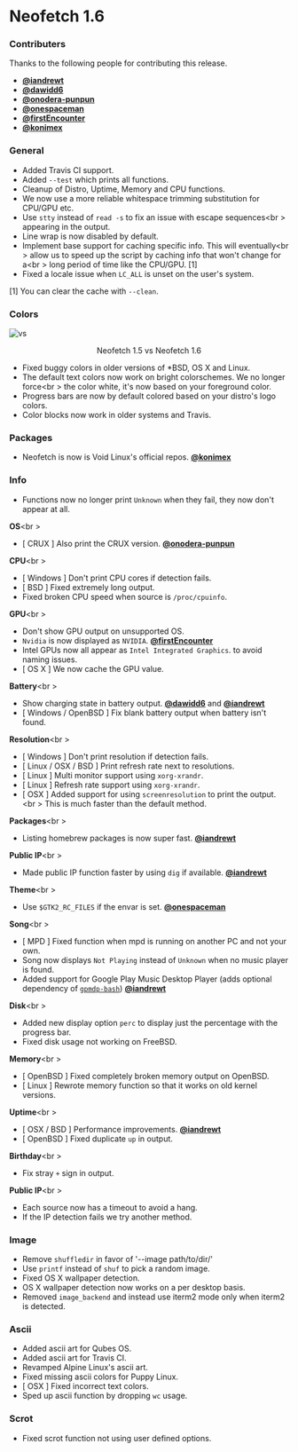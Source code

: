 # Neofetch 1.6


### Contributers

Thanks to the following people for contributing this release.

- **[@iandrewt](https://github.com/iandrewt)**
- **[@dawidd6](https://github.com/dawidd6)**
- **[@onodera-punpun](https://github.com/onodera-punpun)**
- **[@onespaceman](https://github.com/onespaceman)**
- **[@firstEncounter](https://github.com/firstEncounter)**
- **[@konimex](https://github.com/konimex)**

### General

- Added Travis CI support.
- Added `--test` which prints all functions.
- Cleanup of Distro, Uptime, Memory and CPU functions.
- We now use a more reliable whitespace trimming substitution for CPU/GPU etc.
- Use `stty` instead of `read -s` to fix an issue with escape sequences<br \>
appearing in the output.
- Line wrap is now disabled by default.
- Implement base support for caching specific info. This will eventually<br \>
allow us to speed up the script by caching info that won't change for a<br \>
long period of time like the CPU/GPU. \[1\]
- Fixed a locale issue when `LC_ALL` is unset on the user's system.

\[1\] You can clear the cache with `--clean`.


### Colors

![vs](https://ipfs.pics/ipfs/QmNVw4zm78tgBGdhDJ1FZ1aktpEtVapVtNWWMMKh5aitrZ)
<p align="center">Neofetch 1.5  vs  Neofetch 1.6</p>


- Fixed buggy colors in older versions of \*BSD, OS X and Linux.
- The default text colors now work on bright colorschemes. We no longer force<br \>
the color white, it's now based on your foreground color.
- Progress bars are now by default colored based on your distro's logo colors.
- Color blocks now work in older systems and Travis.


### Packages

- Neofetch is now is Void Linux's official repos. **[@konimex](https://github.com/konimex)**

### Info

- Functions now no longer print `Unknown` when they fail, they now don't appear at all.

**OS**<br \>
- [ CRUX ] Also print the CRUX version. **[@onodera-punpun](https://github.com/onodera-punpun)**

**CPU**<br \>
- [ Windows ] Don't print CPU cores if detection fails.
- [ BSD ] Fixed extremely long output.
- Fixed broken CPU speed when source is `/proc/cpuinfo`.

**GPU**<br \>
- Don't show GPU output on unsupported OS.
- `Nvidia` is now displayed as `NVIDIA`. **[@firstEncounter](https://github.com/firstEncounter)**
- Intel GPUs now all appear as `Intel Integrated Graphics`. to avoid naming issues.
- [ OS X ] We now cache the GPU value.

**Battery**<br \>
- Show charging state in battery output. **[@dawidd6](https://github.com/dawidd6)** and **[@iandrewt](https://github.com/iandrewt)**
- [ Windows / OpenBSD ] Fix blank battery output when battery isn't found.

**Resolution**<br \>
- [ Windows ] Don't print resolution if detection fails.
- [ Linux / OSX / BSD ] Print refresh rate next to resolutions.
- [ Linux ] Multi monitor support using `xorg-xrandr`.
- [ Linux ] Refresh rate support using `xorg-xrandr`.
- [ OSX ] Added support for using `screenresolution` to print the output.<br \>
This is much faster than the default method.

**Packages**<br \>
- Listing homebrew packages is now super fast. **[@iandrewt](https://github.com/iandrewt)**

**Public IP**<br \>
- Made public IP function faster by using `dig` if available. **[@iandrewt](https://github.com/iandrewt)**

**Theme**<br \>
- Use `$GTK2_RC_FILES` if the envar is set. **[@onespaceman](https://github.com/onespaceman)**

**Song**<br \>
- [ MPD ] Fixed function when mpd is running on another PC and not your own.
- Song now displays `Not Playing` instead of `Unknown` when no music player is found.
- Added support for Google Play Music Desktop Player (adds optional dependency of [`gpmdp-bash`](https://github.com/iandrewt/gpmdp-bash)) **[@iandrewt](https://github.com/iandrewt)**

**Disk**<br \>
- Added new display option `perc` to display just the percentage with the progress bar.
- Fixed disk usage not working on FreeBSD.

**Memory**<br \>
- [ OpenBSD ] Fixed completely broken memory output on OpenBSD.
- [ Linux ] Rewrote memory function so that it works on old kernel versions.

**Uptime**<br \>
- [ OSX / BSD ] Performance improvements. **[@iandrewt](https://github.com/iandrewt)**
- [ OpenBSD ] Fixed duplicate `up` in output.

**Birthday**<br \>
- Fix stray `+` sign in output.

**Public IP**<br \>
- Each source now has a timeout to avoid a hang.
- If the IP detection fails we try another method.


### Image

- Remove `shuffledir` in favor of '--image path/to/dir/'
- Use `printf` instead of `shuf` to pick a random image.
- Fixed OS X wallpaper detection.
- OS X wallpaper detection now works on a per desktop basis.
- Removed `image_backend` and instead use iterm2 mode only when iterm2 is detected.


### Ascii

- Added ascii art for Qubes OS.
- Added ascii art for Travis CI.
- Revamped Alpine Linux's ascii art.
- Fixed missing ascii colors for Puppy Linux.
- [ OSX ] Fixed incorrect text colors.
- Sped up ascii function by dropping `wc` usage.


### Scrot
- Fixed scrot function not using user defined options.
